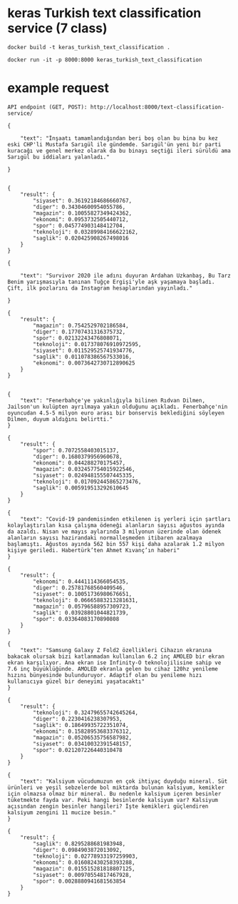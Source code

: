 # keras Turkish text classification service (7 class)

    docker build -t keras_turkish_text_classification .

    docker run -it -p 8000:8000 keras_turkish_text_classification

# example request

    API endpoint (GET, POST): http://localhost:8000/text-classification-service/

    {

        "text": "İnşaatı tamamlandığından beri boş olan bu bina bu kez eski CHP'li Mustafa Sarıgül ile gündemde. Sarıgül'ün yeni bir parti kuracağı ve genel merkez olarak da bu binayı seçtiği ileri sürüldü ama Sarıgül bu iddiaları yalanladı."

    }


    {
        "result": {
            "siyaset": 0.36192184686660767,
            "diger": 0.34304600954055786,
            "magazin": 0.10055827349424362,
            "ekonomi": 0.0953732505440712,
            "spor": 0.045774903148412704,
            "teknoloji": 0.03289984166622162,
            "saglik": 0.020425908267498016
        }
    }

    {
    
        "text": "Survivor 2020 ile adını duyuran Ardahan Uzkanbaş, Bu Tarz Benim yarışmasıyla tanınan Tuğçe Ergişi'yle aşk yaşamaya başladı. Çift, ilk pozlarını da Instagram hesaplarından yayınladı."
        
    }
    
    {
        "result": {
            "magazin": 0.7542529702186584,
            "diger": 0.17707431316375732,
            "spor": 0.02132243476808071,
            "teknoloji": 0.017378076910972595,
            "siyaset": 0.011529525741934776,
            "saglik": 0.011078386567533016,
            "ekonomi": 0.0073642730712890625
        }
    }


    {
        "text": "Fenerbahçe'ye yakınlığıyla bilinen Rıdvan Dilmen, Jailson'un kulüpten ayrılmaya yakın olduğunu açıkladı. Fenerbahçe'nin oyuncudan 4.5-5 milyon euro arası bir bonservis beklediğini söyleyen Dilmen, duyum aldığını belirtti."
    }

    {
        "result": {
            "spor": 0.7072558403015137,
            "diger": 0.1680379956960678,
            "ekonomi": 0.044288270175457,
            "magazin": 0.032457754015922546,
            "siyaset": 0.024948155507445335,
            "teknoloji": 0.017092445865273476,
            "saglik": 0.005919513292610645
        }
    }
    
    {
        "text": "Covid-19 pandemisinden etkilenen iş yerleri için şartları kolaylaştırılan kısa çalışma ödeneği alanların sayısı ağustos ayında da azaldı. Nisan ve mayıs aylarında 3 milyonun üzerinde olan ödenek alanların sayısı hazirandaki normalleşmeden itibaren azalmaya başlamıştı. Ağustos ayında 562 bin 557 kişi daha azalarak 1.2 milyon kişiye geriledi. Habertürk’ten Ahmet Kıvanç’ın haberi"
    }
    
    {
        "result": {
            "ekonomi": 0.4441114366054535,
            "diger": 0.25781768560409546,
            "siyaset": 0.10051736980676651,
            "teknoloji": 0.06665883213281631,
            "magazin": 0.05796588957309723,
            "saglik": 0.03928801044821739,
            "spor": 0.03364083170890808
        }
    }
    
    {
        "text": "Samsung Galaxy Z Fold2 özellikleri Cihazın ekranına bakacak olursak bizi katlanmadan kullanılan 6.2 inç AMOLED bir ekran ekran karşılıyor. Ana ekran ise Infinity-O teknolojilisine sahip ve  7.6 inç büyüklüğünde. AMOLED ekranla gelen bu cihaz 120hz yenileme hızını bünyesinde bulunduruyor. Adaptif olan bu yenileme hızı kullanıcıya güzel bir deneyimi yaşatacaktı"
    }
    
    {
        "result": {
            "teknoloji": 0.32479655742645264,
            "diger": 0.2230416238307953,
            "saglik": 0.18649935722351074,
            "ekonomi": 0.15828953683376312,
            "magazin": 0.05206535756587982,
            "siyaset": 0.03410032391548157,
            "spor": 0.021207226440310478
        }
    }
    
    {
        "text": "Kalsiyum vücudumuzun en çok ihtiyaç duyduğu mineral. Süt ürünleri ve yeşil sebzelerde bol miktarda bulunan kalsiyum, kemikler için olmazsa olmaz bir mineral. Bu nedenle kalsiyum içeren besinler tüketmekte fayda var. Peki hangi besinlerde kalsiyum var? Kalsiyum açısından zengin besinler hangileri? İşte kemikleri güçlendiren kalsiyum zengini 11 mucize besin."
    }
    
    {
        "result": {
            "saglik": 0.8295288681983948,
            "diger": 0.0984903872013092,
            "teknoloji": 0.02778933197259903,
            "ekonomi": 0.016082430258393288,
            "magazin": 0.015515281818807125,
            "siyaset": 0.00970554817467928,
            "spor": 0.0028880941681563854
        }
    }
    
    
    
    
    


